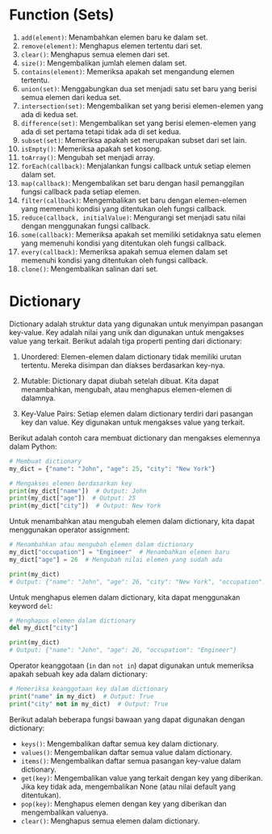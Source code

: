 # Function (Sets)


1. `add(element)`: Menambahkan elemen baru ke dalam set.
2. `remove(element)`: Menghapus elemen tertentu dari set.
3. `clear()`: Menghapus semua elemen dari set.
4. `size()`: Mengembalikan jumlah elemen dalam set.
5. `contains(element)`: Memeriksa apakah set mengandung elemen tertentu.
6. `union(set)`: Menggabungkan dua set menjadi satu set baru yang berisi semua elemen dari kedua set.
7. `intersection(set)`: Mengembalikan set yang berisi elemen-elemen yang ada di kedua set.
8. `difference(set)`: Mengembalikan set yang berisi elemen-elemen yang ada di set pertama tetapi tidak ada di set kedua.
9. `subset(set)`: Memeriksa apakah set merupakan subset dari set lain.
10. `isEmpty()`: Memeriksa apakah set kosong.
11. `toArray()`: Mengubah set menjadi array.
12. `forEach(callback)`: Menjalankan fungsi callback untuk setiap elemen dalam set.
13. `map(callback)`: Mengembalikan set baru dengan hasil pemanggilan fungsi callback pada setiap elemen.
14. `filter(callback)`: Mengembalikan set baru dengan elemen-elemen yang memenuhi kondisi yang ditentukan oleh fungsi callback.
15. `reduce(callback, initialValue)`: Mengurangi set menjadi satu nilai dengan menggunakan fungsi callback.
16. `some(callback)`: Memeriksa apakah set memiliki setidaknya satu elemen yang memenuhi kondisi yang ditentukan oleh fungsi callback.
17. `every(callback)`: Memeriksa apakah semua elemen dalam set memenuhi kondisi yang ditentukan oleh fungsi callback.
18. `clone()`: Mengembalikan salinan dari set.


# Dictionary

Dictionary adalah struktur data yang digunakan untuk menyimpan pasangan key-value. Key adalah nilai yang unik dan digunakan untuk mengakses value yang terkait. Berikut adalah tiga properti penting dari dictionary:

1. Unordered: Elemen-elemen dalam dictionary tidak memiliki urutan tertentu. Mereka disimpan dan diakses berdasarkan key-nya.

2. Mutable: Dictionary dapat diubah setelah dibuat. Kita dapat menambahkan, mengubah, atau menghapus elemen-elemen di dalamnya.

3. Key-Value Pairs: Setiap elemen dalam dictionary terdiri dari pasangan key dan value. Key digunakan untuk mengakses value yang terkait.

Berikut adalah contoh cara membuat dictionary dan mengakses elemennya dalam Python:

```python
# Membuat dictionary
my_dict = {"name": "John", "age": 25, "city": "New York"}

# Mengakses elemen berdasarkan key
print(my_dict["name"])  # Output: John
print(my_dict["age"])  # Output: 25
print(my_dict["city"])  # Output: New York
```

Untuk menambahkan atau mengubah elemen dalam dictionary, kita dapat menggunakan operator assignment:

```python
# Menambahkan atau mengubah elemen dalam dictionary
my_dict["occupation"] = "Engineer"  # Menambahkan elemen baru
my_dict["age"] = 26  # Mengubah nilai elemen yang sudah ada

print(my_dict)
# Output: {"name": "John", "age": 26, "city": "New York", "occupation": "Engineer"}
```

Untuk menghapus elemen dalam dictionary, kita dapat menggunakan keyword `del`:

```python
# Menghapus elemen dalam dictionary
del my_dict["city"]

print(my_dict)
# Output: {"name": "John", "age": 26, "occupation": "Engineer"}
```

Operator keanggotaan (`in` dan `not in`) dapat digunakan untuk memeriksa apakah sebuah key ada dalam dictionary:

```python
# Memeriksa keanggotaan key dalam dictionary
print("name" in my_dict)  # Output: True
print("city" not in my_dict)  # Output: True
```

Berikut adalah beberapa fungsi bawaan yang dapat digunakan dengan dictionary:

- `keys()`: Mengembalikan daftar semua key dalam dictionary.
- `values()`: Mengembalikan daftar semua value dalam dictionary.
- `items()`: Mengembalikan daftar semua pasangan key-value dalam dictionary.
- `get(key)`: Mengembalikan value yang terkait dengan key yang diberikan. Jika key tidak ada, mengembalikan None (atau nilai default yang ditentukan).
- `pop(key)`: Menghapus elemen dengan key yang diberikan dan mengembalikan valuenya.
- `clear()`: Menghapus semua elemen dalam dictionary.
